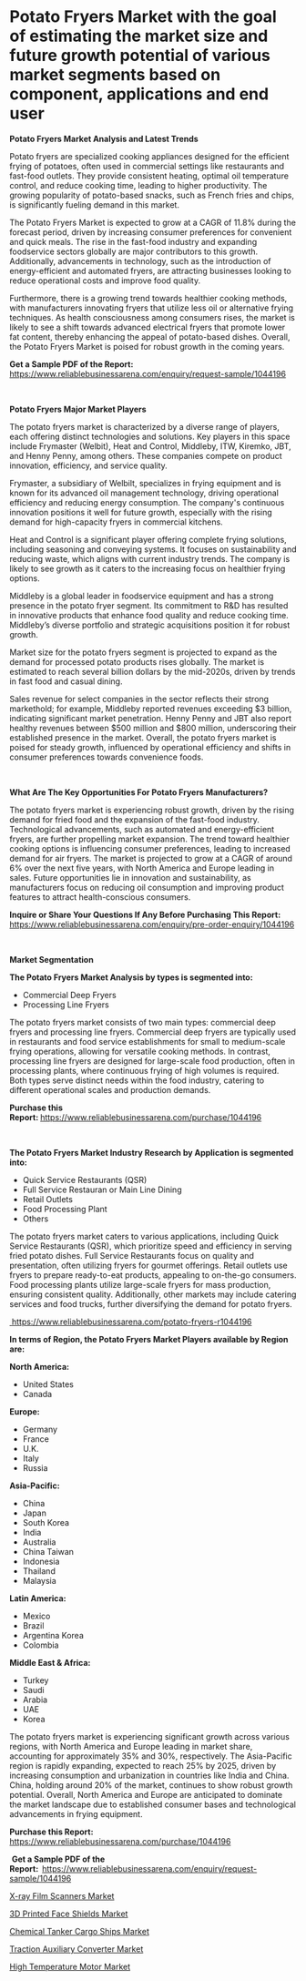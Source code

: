 <p><h1>Potato Fryers Market with the goal of estimating the market size and future growth potential of various market segments based on component, applications and end user</h1></p><p><strong>Potato Fryers Market Analysis and Latest Trends</strong></p>
<p><p>Potato fryers are specialized cooking appliances designed for the efficient frying of potatoes, often used in commercial settings like restaurants and fast-food outlets. They provide consistent heating, optimal oil temperature control, and reduce cooking time, leading to higher productivity. The growing popularity of potato-based snacks, such as French fries and chips, is significantly fueling demand in this market.</p><p>The Potato Fryers Market is expected to grow at a CAGR of 11.8% during the forecast period, driven by increasing consumer preferences for convenient and quick meals. The rise in the fast-food industry and expanding foodservice sectors globally are major contributors to this growth. Additionally, advancements in technology, such as the introduction of energy-efficient and automated fryers, are attracting businesses looking to reduce operational costs and improve food quality.</p><p>Furthermore, there is a growing trend towards healthier cooking methods, with manufacturers innovating fryers that utilize less oil or alternative frying techniques. As health consciousness among consumers rises, the market is likely to see a shift towards advanced electrical fryers that promote lower fat content, thereby enhancing the appeal of potato-based dishes. Overall, the Potato Fryers Market is poised for robust growth in the coming years.</p></p>
<p><strong>Get a Sample PDF of the Report:&nbsp;</strong> <a href="https://www.reliablebusinessarena.com/enquiry/request-sample/1044196?utm_campaign=2106&utm_medium=2&utm_source=Github&utm_content=ia&utm_term=06022025&utm_id=potato-fryers">https://www.reliablebusinessarena.com/enquiry/request-sample/1044196</a></p>
<p>&nbsp;</p>
<p><strong>Potato Fryers Major Market Players</strong></p>
<p><p>The potato fryers market is characterized by a diverse range of players, each offering distinct technologies and solutions. Key players in this space include Frymaster (Welbit), Heat and Control, Middleby, ITW, Kiremko, JBT, and Henny Penny, among others. These companies compete on product innovation, efficiency, and service quality.</p><p>Frymaster, a subsidiary of Welbilt, specializes in frying equipment and is known for its advanced oil management technology, driving operational efficiency and reducing energy consumption. The company's continuous innovation positions it well for future growth, especially with the rising demand for high-capacity fryers in commercial kitchens.</p><p>Heat and Control is a significant player offering complete frying solutions, including seasoning and conveying systems. It focuses on sustainability and reducing waste, which aligns with current industry trends. The company is likely to see growth as it caters to the increasing focus on healthier frying options.</p><p>Middleby is a global leader in foodservice equipment and has a strong presence in the potato fryer segment. Its commitment to R&D has resulted in innovative products that enhance food quality and reduce cooking time. Middleby’s diverse portfolio and strategic acquisitions position it for robust growth.</p><p>Market size for the potato fryers segment is projected to expand as the demand for processed potato products rises globally. The market is estimated to reach several billion dollars by the mid-2020s, driven by trends in fast food and casual dining.</p><p>Sales revenue for select companies in the sector reflects their strong markethold; for example, Middleby reported revenues exceeding $3 billion, indicating significant market penetration. Henny Penny and JBT also report healthy revenues between $500 million and $800 million, underscoring their established presence in the market. Overall, the potato fryers market is poised for steady growth, influenced by operational efficiency and shifts in consumer preferences towards convenience foods.</p></p>
<p>&nbsp;</p>
<p><strong>What Are The Key Opportunities For Potato Fryers Manufacturers?</strong></p>
<p><p>The potato fryers market is experiencing robust growth, driven by the rising demand for fried food and the expansion of the fast-food industry. Technological advancements, such as automated and energy-efficient fryers, are further propelling market expansion. The trend toward healthier cooking options is influencing consumer preferences, leading to increased demand for air fryers. The market is projected to grow at a CAGR of around 6% over the next five years, with North America and Europe leading in sales. Future opportunities lie in innovation and sustainability, as manufacturers focus on reducing oil consumption and improving product features to attract health-conscious consumers.</p></p>
<p><strong>Inquire or Share Your Questions If Any Before Purchasing This Report:</strong> <a href="https://www.reliablebusinessarena.com/enquiry/pre-order-enquiry/1044196?utm_campaign=2106&utm_medium=2&utm_source=Github&utm_content=ia&utm_term=06022025&utm_id=potato-fryers">https://www.reliablebusinessarena.com/enquiry/pre-order-enquiry/1044196</a></p>
<p>&nbsp;</p>
<p><strong>Market Segmentation</strong></p>
<p><strong>The Potato Fryers Market Analysis by types is segmented into:</strong></p>
<p><ul><li>Commercial Deep Fryers</li><li>Processing Line Fryers</li></ul></p>
<p><p>The potato fryers market consists of two main types: commercial deep fryers and processing line fryers. Commercial deep fryers are typically used in restaurants and food service establishments for small to medium-scale frying operations, allowing for versatile cooking methods. In contrast, processing line fryers are designed for large-scale food production, often in processing plants, where continuous frying of high volumes is required. Both types serve distinct needs within the food industry, catering to different operational scales and production demands.</p></p>
<p><strong>Purchase this Report:&nbsp;</strong><a href="https://www.reliablebusinessarena.com/purchase/1044196?utm_campaign=2106&utm_medium=2&utm_source=Github&utm_content=ia&utm_term=06022025&utm_id=potato-fryers">https://www.reliablebusinessarena.com/purchase/1044196</a></p>
<p>&nbsp;</p>
<p><strong>The Potato Fryers Market Industry Research by Application is segmented into:</strong></p>
<p><ul><li>Quick Service Restaurants (QSR)</li><li>Full Service Restauran or Main Line Dining</li><li>Retail Outlets</li><li>Food Processing Plant</li><li>Others</li></ul></p>
<p><p>The potato fryers market caters to various applications, including Quick Service Restaurants (QSR), which prioritize speed and efficiency in serving fried potato dishes. Full Service Restaurants focus on quality and presentation, often utilizing fryers for gourmet offerings. Retail outlets use fryers to prepare ready-to-eat products, appealing to on-the-go consumers. Food processing plants utilize large-scale fryers for mass production, ensuring consistent quality. Additionally, other markets may include catering services and food trucks, further diversifying the demand for potato fryers.</p></p>
<p><a href="https://www.reliablebusinessarena.com/potato-fryers-r1044196?utm_campaign=2106&utm_medium=2&utm_source=Github&utm_content=ia&utm_term=06022025&utm_id=potato-fryers">&nbsp;https://www.reliablebusinessarena.com/potato-fryers-r1044196</a></p>
<p><strong>In terms of Region, the Potato Fryers Market Players available by Region are:</strong></p>
<p>
    <p> <strong> North America: </strong>
        <ul>
            <li>United States</li>
            <li>Canada</li>
        </ul>
        </p> 
    <p> <strong> Europe: </strong>
        <ul>
            <li>Germany</li>
            <li>France</li>
            <li>U.K.</li>
            <li>Italy</li>
            <li>Russia</li>
        </ul>
        </p> 
    <p> <strong> Asia-Pacific: </strong>
        <ul>
            <li>China</li>
            <li>Japan</li>
            <li>South Korea</li>
            <li>India</li>
            <li>Australia</li>
            <li>China Taiwan</li>
            <li>Indonesia</li>
            <li>Thailand</li>
            <li>Malaysia</li>
        </ul>
        </p> 
    <p> <strong> Latin America: </strong>
        <ul>
            <li>Mexico</li>
            <li>Brazil</li>
            <li>Argentina Korea</li>
            <li>Colombia</li>
        </ul>
        </p> 
    <p> <strong> Middle East & Africa: </strong>
        <ul>
            <li>Turkey</li>
            <li>Saudi</li>
            <li>Arabia</li>
            <li>UAE</li>
            <li>Korea</li>
        </ul>
    </p>
    </p>
<p><p>The potato fryers market is experiencing significant growth across various regions, with North America and Europe leading in market share, accounting for approximately 35% and 30%, respectively. The Asia-Pacific region is rapidly expanding, expected to reach 25% by 2025, driven by increasing consumption and urbanization in countries like India and China. China, holding around 20% of the market, continues to show robust growth potential. Overall, North America and Europe are anticipated to dominate the market landscape due to established consumer bases and technological advancements in frying equipment.</p></p>
<p><strong>Purchase this Report: </strong><a href="https://www.reliablebusinessarena.com/purchase/1044196?utm_campaign=2106&utm_medium=2&utm_source=Github&utm_content=ia&utm_term=06022025&utm_id=potato-fryers">https://www.reliablebusinessarena.com/purchase/1044196</a></p>
<p>&nbsp;<strong>Get a Sample PDF of the Report:&nbsp;&nbsp;</strong><a href="https://www.reliablebusinessarena.com/enquiry/request-sample/1044196?utm_campaign=2106&utm_medium=2&utm_source=Github&utm_content=ia&utm_term=06022025&utm_id=potato-fryers">https://www.reliablebusinessarena.com/enquiry/request-sample/1044196</a></p>
<p><strong></strong></p>
<p><p><a href="https://www.linkedin.com/pulse/scope-trends-x-ray-film-scanners-market-latest-dynamics-future-jo8lf?utm_campaign=2106&utm_medium=2&utm_source=Github&utm_content=ia&utm_term=06022025&utm_id=potato-fryers">X-ray Film Scanners Market</a></p><p><a href="https://www.linkedin.com/pulse/size-global3d-printed-face-shields-market-compounded-annual-ig8cf?utm_campaign=2106&utm_medium=2&utm_source=Github&utm_content=ia&utm_term=06022025&utm_id=potato-fryers">3D Printed Face Shields Market</a></p><p><a href="https://www.linkedin.com/pulse/market-trends-chemical-tanker-cargo-ships-industry-current-size-wix0f?utm_campaign=2106&utm_medium=2&utm_source=Github&utm_content=ia&utm_term=06022025&utm_id=potato-fryers">Chemical Tanker Cargo Ships Market</a></p><p><a href="https://www.linkedin.com/pulse/market-dynamics-trends-in-depth-look-traction-auxiliary-converter-xnrtf?utm_campaign=2106&utm_medium=2&utm_source=Github&utm_content=ia&utm_term=06022025&utm_id=potato-fryers">Traction Auxiliary Converter Market</a></p><p><a href="https://www.linkedin.com/pulse/emerging-high-temperature-motor-market-opportunities-analysis-hszmf?utm_campaign=2106&utm_medium=2&utm_source=Github&utm_content=ia&utm_term=06022025&utm_id=potato-fryers">High Temperature Motor Market</a></p></p>